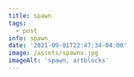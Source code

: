 ```yaml
---
title: spawn
tags:
  - post
info: spawn
date: '2021-09-01T22:47:34-04:00'
image: /assets/spawnx.jpg
imageAlt: 'spawn, artblocks'
---
```


